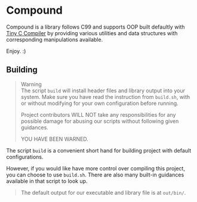 <!--
 * This file is part of Compound library.
 * Copyright (C) 2024-TODAY  William Lee
 * 
 * This library is free software; you can redistribute it and/or
 * modify it under the terms of the GNU Library General Public
 * License as published by the Free Software Foundation; either
 * version 2 of the License, or (at your option) any later version.
 * 
 * This library is distributed in the hope that it will be useful,
 * but WITHOUT ANY WARRANTY; without even the implied warranty of
 * MERCHANTABILITY or FITNESS FOR A PARTICULAR PURPOSE.  See the GNU
 * Library General Public License for more details.
 * 
 * You should have received a copy of the GNU Library General Public
 * License along with this library; if not, see
 * <https://www.gnu.org/licenses/>.
 -->

# Compound

Compound is a library follows C99 and supports OOP built defaultly
with [Tiny C Compiler](https://bellard.org/tcc/) by providing
various utilities and data structures with corresponding
manipulations available.  

Enjoy.  :)

## Building

> Warning  
> The script `build` will install header files and library output
> into your system.  Make sure you have read the instruction from
> `build.sh`, with or without modifying for your own configuration
> before running.
>  
> Project contributors WILL NOT take any responsibilities for any
> possible damage for abusing our scripts without following given
> guidances.
>  
> YOU HAVE BEEN WARNED.

The script `build` is a convenient short hand for building project
with default configurations.  

However, if you would like have more control over compiling this project, you
can choose to use `build.sh`.  There are also many built-in guidances available
in that script to look up.

> The default output for our executable and library file is at `out/bin/`.
